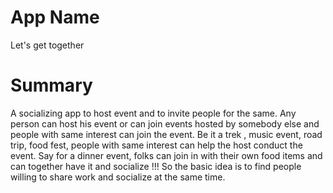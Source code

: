 # App Name
Let's get together

# Summary
A socializing app to host event and to invite people for the same. Any person can host his event or can join events hosted by somebody else and people with same interest can join the event. Be it a trek , music event, road trip, food fest, people with same interest can help the host conduct the event. Say for a dinner event, folks can join in with their own food items and can together have it and socialize !!! So the basic idea is to find people willing to share work and socialize at the same time.